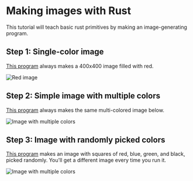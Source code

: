 # Making images with Rust

This tutorial will teach basic rust primitives by making an image-generating program.

## Step 1: Single-color image

[This program](https://github.com/rust-community/rustbridge/tree/master/workshops/src/beginners/01_single_color_image) always makes a 400x400 image filled with red.

![Red image](./beginners/01_single_color_image/image.png)

## Step 2: Simple image with multiple colors

[This program](https://github.com/rust-community/rustbridge/tree/master/workshops/src/beginners/02_simple_image) always makes the same multi-colored image below.

![Image with multiple colors](./beginners/02_simple_image/image.png)

## Step 3: Image with randomly picked colors

[This program](./beginners/03_random_image) makes an image with squares of red, blue, green, and black, picked
randomly. You'll get a different image every time you run it.

![Image with multiple colors](https://github.com/rust-community/rustbridge/tree/master/workshops/src/beginners/03_random_image/image.png)

